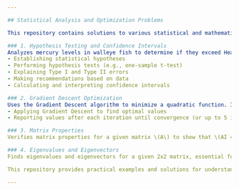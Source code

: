 ```yaml
---

## Statistical Analysis and Optimization Problems

This repository contains solutions to various statistical and mathematical problems, including:

### 1. Hypothesis Testing and Confidence Intervals
Analyzes mercury levels in walleye fish to determine if they exceed Health Canada’s action level of 1 ppm. Includes:
- Establishing statistical hypotheses
- Performing hypothesis tests (e.g., one-sample t-test)
- Explaining Type I and Type II errors
- Making recommendations based on data
- Calculating and interpreting confidence intervals

### 2. Gradient Descent Optimization
Uses the Gradient Descent algorithm to minimize a quadratic function. Involves:
- Applying Gradient Descent to find optimal values
- Reporting values after each iteration until convergence (or up to 5 iterations if solving manually)

### 3. Matrix Properties
Verifies matrix properties for a given matrix \(A\) to show that \(AI = IA = A\), where \(I\) is the identity matrix.

### 4. Eigenvalues and Eigenvectors
Finds eigenvalues and eigenvectors for a given 2x2 matrix, essential for understanding matrix transformations and linear systems.

This repository provides practical examples and solutions for understanding key concepts in statistics and linear algebra.

---
```


